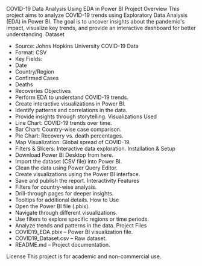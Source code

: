 

COVID-19 Data Analysis Using EDA in Power BI
Project Overview
This project aims to analyze COVID-19 trends using Exploratory Data Analysis (EDA) in Power BI. The goal is to uncover insights about the pandemic's impact, visualize key trends, and provide an interactive dashboard for better understanding.
Dataset
- Source: Johns Hopkins University COVID-19 Data
- Format: CSV
- Key Fields:
- Date
- Country/Region
- Confirmed Cases
- Deaths
- Recoveries
Objectives
- Perform EDA to understand COVID-19 trends.
- Create interactive visualizations in Power BI.
- Identify patterns and correlations in the data.
- Provide insights through storytelling.
Visualizations Used
- Line Chart: COVID-19 trends over time.
- Bar Chart: Country-wise case comparison.
- Pie Chart: Recovery vs. death percentages.
- Map Visualization: Global spread of COVID-19.
- Filters & Slicers: Interactive data exploration.
Installation & Setup
- Download Power BI Desktop from here.
- Import the dataset (CSV file) into Power BI.
- Clean the data using Power Query Editor.
- Create visualizations using the Power BI interface.
- Save and publish the report.
Interactivity Features
- Filters for country-wise analysis.
- Drill-through pages for deeper insights.
- Tooltips for additional details.
How to Use
- Open the Power BI file (.pbix).
- Navigate through different visualizations.
- Use filters to explore specific regions or time periods.
- Analyze trends and patterns in the data.
Project Files
- COVID19_EDA.pbix – Power BI visualization file.
- COVID19_Dataset.csv – Raw dataset.
- README.md – Project documentation.

License
This project is for academic and non-commercial use.


